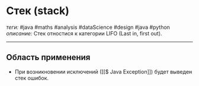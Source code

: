 # Стек (stack)
*теги:* #java #maths #analysis #dataScience #design #java #python 
*описание:* Стек отностися к категории LIFO (Last in, first out).

---

## Область применения
- При возникновении исключений ([[$ Java Exception]]) будет выведен стек ошибок.